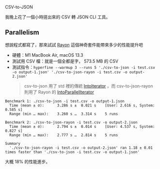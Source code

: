 CSV-to-JSON

我晚上花了一個小時搓出來的 CSV 轉 JSON CLI 工具。

## Parallelism

想說程式都寫了，那來試試 [Rayon](https://crates.io/crates/rayon)
這個神奇套件能帶來多少的性能提升吧

- 硬體：M1 MacBook Air, macOS 13.3
- 測試用 CSV 檔：就是一個全都是字， 573.5 MB 的 CSV
- 測試指令：`hyperfine --warmup 3 --runs 5 './csv-to-json -i test.csv -o output-1.json' './csv-to-json-rayon -i test.csv -o output-2.json'`
  > csv-to-json 用了 std 裡的傳統
  > [IntoIterator](https://doc.rust-lang.org/stable/std/iter/trait.IntoIterator.html)
  > ，而 csv-to-json-rayon 則用了 Rayon 的
  > [IntoParallelIterator](https://docs.rs/rayon/1.7.0/rayon/iter/trait.IntoParallelIterator.html)

```
Benchmark 1: ./csv-to-json -i test.csv -o output-1.json
  Time (mean ± σ):      3.286 s ±  0.021 s    [User: 2.616 s, System: 0.585 s]
  Range (min … max):    3.260 s …  3.314 s    5 runs

Benchmark 2: ./csv-to-json-rayon -i test.csv -o output-2.json
  Time (mean ± σ):      2.794 s ±  0.014 s    [User: 4.537 s, System: 0.827 s]
  Range (min … max):    2.777 s …  2.814 s    5 runs

Summary
  './csv-to-json-rayon -i test.csv -o output-2.json' ran 1.18 ± 0.01 times faster than './csv-to-json -i test.csv -o output-1.json'
```

大概 18% 的性能進步。
